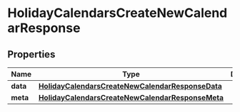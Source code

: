 

# HolidayCalendarsCreateNewCalendarResponse


## Properties

| Name | Type | Description | Notes |
|------------ | ------------- | ------------- | -------------|
|**data** | [**HolidayCalendarsCreateNewCalendarResponseData**](HolidayCalendarsCreateNewCalendarResponseData.md) |  |  [optional] |
|**meta** | [**HolidayCalendarsCreateNewCalendarResponseMeta**](HolidayCalendarsCreateNewCalendarResponseMeta.md) |  |  [optional] |




